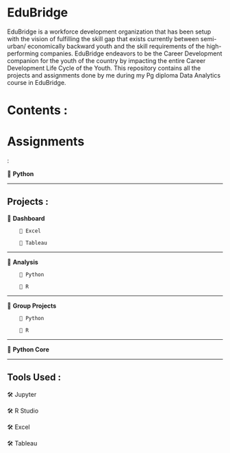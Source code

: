 # EduBridge
EduBridge is a workforce development organization that has been setup with the vision of fulfilling the skill gap that exists currently between semi-urban/ economically backward youth and the skill requirements of the high-performing companies. EduBridge endeavors to be the Career Development companion for the youth of the country by impacting the entire Career Development Life Cycle of the Youth.
This repository contains all the projects and assignments done by me during my Pg diploma Data Analytics course in EduBridge.

# Contents :

## <h1>Assignments</h1> :

🔲 <b>Python</b>
<hr/>  

## Projects :

  🔲 <b>Dashboard</b>
  
        🔘 Excel 
               
        🔘 Tableau
              
  <hr />
  🔲 <b>Analysis</b>
  
        🔘 Python   
                                                                                   
        🔘 R
  <hr />
  🔲 <b>Group Projects</b>
  
        🔘 Python
     
        🔘 R            
              
  <hr />
  🔲 <b>Python Core</b>
            
  <hr/>
  
## Tools Used :

  🛠 Jupyter
  
  🛠 R Studio
  
  🛠 Excel
  
  🛠 Tableau 
  
 
